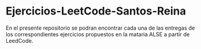 # Ejercicios-LeetCode-Santos-Reina
En el presente repositorio se podran encontrar cada una de las entregas de los correspondientes ejercicios propuestos en la mataria ALSE a partir de LeedCode.
